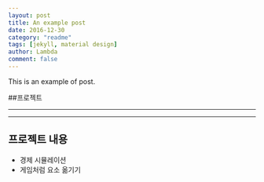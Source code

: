 ```yaml
---
layout: post
title: An example post
date: 2016-12-30
category: "readme"
tags: [jekyll, material design]
author: Lambda
comment: false
---
```


This is an example of post.


##프로젝트 

---


---


## 프로젝트 내용


- 경제 시뮬레이션
- 게임처럼 요소 옮기기


